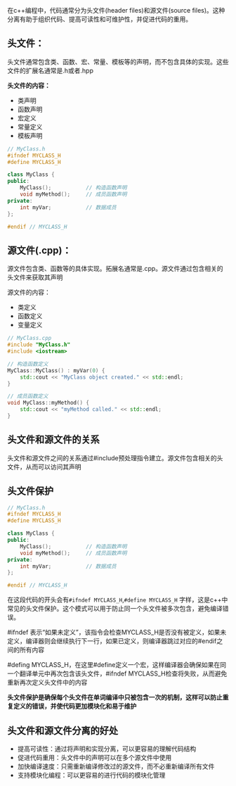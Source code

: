 在c++编程中，代码通常分为头文件(header files)和源文件(source files)。这种分离有助于组织代码、提高可读性和可维护性，并促进代码的重用。

## 头文件：

头文件通常包含类、函数、宏、常量、模板等的声明，而不包含具体的实现。这些文件的扩展名通常是.h或者.hpp

**头文件的内容：**
- 类声明
- 函数声明
- 宏定义
- 常量定义
- 模板声明

```cpp
// MyClass.h
#ifndef MYCLASS_H
#define MYCLASS_H

class MyClass {
public:
    MyClass();           // 构造函数声明
    void myMethod();     // 成员函数声明
private:
    int myVar;           // 数据成员
};

#endif // MYCLASS_H

```



## 源文件(.cpp)：

源文件包含类、函数等的具体实现。拓展名通常是.cpp。源文件通过包含相关的头文件来获取其声明

源文件的内容：
- 类定义
- 函数定义
- 变量定义


```cpp
// MyClass.cpp
#include "MyClass.h"
#include <iostream>

// 构造函数定义
MyClass::MyClass() : myVar(0) {
    std::cout << "MyClass object created." << std::endl;
}

// 成员函数定义
void MyClass::myMethod() {
    std::cout << "myMethod called." << std::endl;
}

```


## 头文件和源文件的关系

头文件和源文件之间的关系通过#include预处理指令建立。源文件包含相关的头文件，从而可以访问其声明


## 头文件保护

```cpp
// MyClass.h
#ifndef MYCLASS_H
#define MYCLASS_H

class MyClass {
public:
    MyClass();           // 构造函数声明
    void myMethod();     // 成员函数声明
private:
    int myVar;           // 数据成员
};

#endif // MYCLASS_H
```

在这段代码的开头会有`#ifndef MYCLASS_H`,`#define MYCLASS_H` 字样，这是c++中常见的头文件保护。这个模式可以用于防止同一个头文件被多次包含，避免编译错误。

\#ifndef 表示“如果未定义”，该指令会检查MYCLASS_H是否没有被定义，如果未定义，编译器则会继续执行下一行，如果已定义，则编译器跳过对应的#endif之间的所有内容

\#defing MYCLASS_H，在这里\#define定义一个宏，这样编译器会确保如果在同一个翻译单元中再次包含该头文件，\#ifndef MYCLASS_H检查将失败，从而避免重新再次定义头文件中的内容

**头文件保护是确保每个头文件在单词编译中只被包含一次的机制，这样可以防止重复定义的错误，并使代码更加模块化和易于维护**


## 头文件和源文件分离的好处

- 提高可读性：通过将声明和实现分离，可以更容易的理解代码结构
- 促进代码重用：头文件中的声明可以在多个源文件中使用
- 加快编译速度：只需重新编译修改过的源文件，而不必重新编译所有文件
- 支持模块化编程：可以更容易的进行代码的模块化管理

